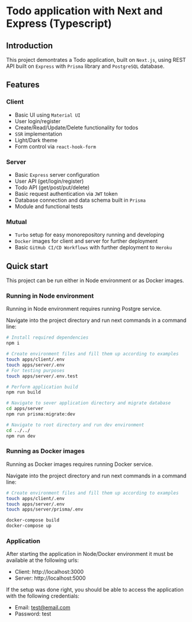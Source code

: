 # Todo application with Next and Express (Typescript)

## Introduction

This project demontrates a Todo application, built on `Next.js`, using REST API built on `Express` with `Prisma` library and `PostgreSQL` database.

## Features

### Client

- Basic UI using `Material UI`
- User login/register
- Create/Read/Update/Delete functionality for todos
- `SSR` implementation
- Light/Dark theme
- Form control via `react-hook-form`

### Server

- Basic `Express` server configuration
- User API (get/login/register)
- Todo API (get/post/put/delete)
- Basic request authentication via `JWT` token
- Database connection and data schema built in `Prisma`
- Module and functional tests

### Mutual

- `Turbo` setup for easy monorepository running and developing
- `Docker` images for client and server for further deployment
- Basic `GitHub CI/CD Workflows` with further deployment to `Heroku`

## Quick start

This project can be run either in Node environment or as Docker images.

### Running in Node environment

Running in Node environment requires running Postgre service.

Navigate into the project directory and run next commands in a command line:

```bash
# Install required dependencies
npm i

# Create environment files and fill them up according to examples
touch apps/client/.env
touch apps/server/.env
# For testing purposes
touch apps/server/.env.test

# Perform application build
npm run build

# Navigate to sever application directory and migrate database
cd apps/server
npm run prisma:migrate:dev

# Navigate to root directory and run dev environment
cd ../../
npm run dev
```

### Running as Docker images

Running as Docker images requires running Docker service.

Navigate into the project directory and run next commands in a command line:

```bash
# Create environment files and fill them up according to examples
touch apps/client/.env
touch apps/server/.env
touch apps/server/prisma/.env

docker-compose build
docker-compose up
```

### Application

After starting the application in Node/Docker environment it must be available at the following urls:
- Client: http://localhost:3000
- Server: http://localhost:5000

If the setup was done right, you should be able to access the application with the following credentials:

- Email: test@email.com
- Password: test
